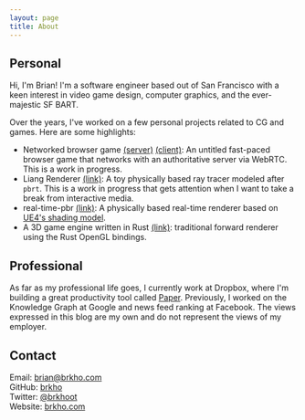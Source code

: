 ```yaml
---
layout: page
title: About
---
```


## Personal
Hi, I'm Brian! I'm a software engineer based out of San Francisco with a keen interest in video game design, computer graphics, and the ever-majestic SF BART.

Over the years, I've worked on a few personal projects related to CG and games. Here are some highlights:
- Networked browser game <a href="https://github.com/brkho/archipelago-server">(server)</a> <a href="https://github.com/brkho/archipelago-client">(client)</a>: An untitled fast-paced browser game that networks with an authoritative server via WebRTC. This is a work in progress.
- Liang Renderer <a href="https://github.com/brkho/liang-renderer">(link)</a>: A toy physically based ray tracer modeled after `pbrt`. This is a work in progress that gets attention when I want to take a break from interactive media.
- real-time-pbr <a href="https://github.com/brkho/real-time-pbr">(link)</a>: A physically based real-time renderer based on <a href="http://blog.selfshadow.com/publications/s2013-shading-course/#course_content">UE4's shading model</a>.
- A 3D game engine written in Rust <a href="https://github.com/brkho/3d-engine-rust">(link)</a>: traditional forward renderer using the Rust OpenGL bindings.

## Professional
As far as my professional life goes, I currently work at Dropbox, where I'm building a great productivity tool called <a href="https://paper.dropbox.com">Paper</a>. Previously, I worked on the Knowledge Graph at Google and news feed ranking at Facebook. The views expressed in this blog are my own and do not represent the views of my employer.

## Contact
Email: brian@brkho.com  
GitHub: <a href="https://github.com/brkho">brkho</a>  
Twitter: <a href="https://twitter.com/brkhoot">@brkhoot</a>  
Website: <a href="https://brkho.com">brkho.com</a>

